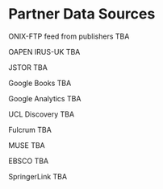 Partner Data Sources
==========================

ONIX-FTP feed from publishers
TBA

OAPEN IRUS-UK
TBA

JSTOR
TBA

Google Books
TBA

Google Analytics
TBA

UCL Discovery
TBA

Fulcrum
TBA

MUSE
TBA

EBSCO
TBA

SpringerLink
TBA